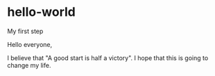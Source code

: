 # hello-world
My first step

Hello everyone,

I believe that "A good start is half a victory". I hope that this is going to change my life.
